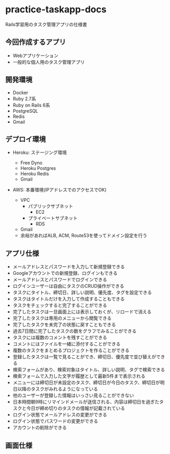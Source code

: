 # practice-taskapp-docs
Rails学習用のタスク管理アプリの仕様書

## 今回作成するアプリ

- Webアプリケーション
- 一般的な個人用のタスク管理アプリ

## 開発環境

- Docker
- Ruby 2.7系
- Ruby on Rails 6系
- PostgreSQL
- Redis
- Gmail

## デプロイ環境

- Heroku: ステージング環境
  - Free Dyno
  - Heroku Postgres
  - Heroku Redis
  - Gmail

- AWS: 本番環境(IPアドレスでのアクセスでOK)
  - VPC
    - パブリックサブネット
      - EC2
    - プライベートサブネット
      - RDS
  - Gmail
  - 余裕があればALB, ACM, Route53を使ってドメイン設定を行う

## アプリ仕様

- メールアドレスとパスワードを入力して新規登録できる
- Googleアカウントでの新規登録、ログインもできる
- メールアドレスとパスワードでログインできる
- ログインユーザーは自由にタスクのCRUD操作ができる
- タスクにタイトル、締切日、詳しい説明、優先度、タグを設定できる
- タスクはタイトルだけを入力して作成することもできる
- タスクをチェックすると完了することができる
- 完了したタスクは一旦画面上には表示しておくが、リロードで消える
- 完了したタスクは専用のメニューから閲覧できる
- 完了したタスクを未完了の状態に戻すこともできる
- 過去7日間に完了したタスクの数をグラフでみることができる
- タスクには複数のコメントを残すことができる
- コメントにはファイルを一緒に添付することができる
- 複数のタスクをまとめるプロジェクトを作ることができる
- 登録したタスクは一覧で見ることができ、締切日、優先度で並び替えができる
- 検索フォームがあり、検索対象はタイトル、詳しい説明、タグで検索できる
- 検索フォームで入力した文字が履歴として最新5件まで表示される
- メニューには締切日が未設定のタスク、締切日が今日のタスク、締切日が明日以降のタスクがみれるようになっている
- 他のユーザーが登録した情報はいっさい見ることができない
- 日本時間朝9時にリマインドメールが送信される、内容は締切日を過ぎたタスクと今日が締め切りのタスクの情報が記載されている
- ログイン状態でメールアドレスの変更ができる
- ログイン状態でパスワードの変更ができる
- アカウントの削除ができる

## 画面仕様

